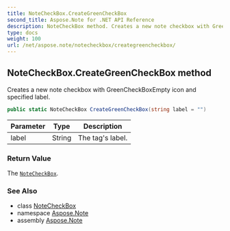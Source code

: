 ```yaml
---
title: NoteCheckBox.CreateGreenCheckBox
second_title: Aspose.Note for .NET API Reference
description: NoteCheckBox method. Creates a new note checkbox with GreenCheckBoxEmpty icon and specified label
type: docs
weight: 100
url: /net/aspose.note/notecheckbox/creategreencheckbox/
---
```

## NoteCheckBox.CreateGreenCheckBox method

Creates a new note checkbox with GreenCheckBoxEmpty icon and specified label.

```csharp
public static NoteCheckBox CreateGreenCheckBox(string label = "")
```

| Parameter | Type | Description |
| --- | --- | --- |
| label | String | The tag's label. |

### Return Value

The [`NoteCheckBox`](../).

### See Also

* class [NoteCheckBox](../)
* namespace [Aspose.Note](../../notecheckbox/)
* assembly [Aspose.Note](../../../)


